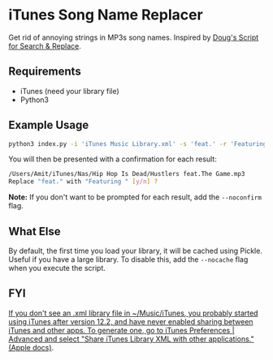 # iTunes Song Name Replacer
Get rid of annoying strings in MP3s song names. Inspired by [Doug's Script for Search & Replace](https://dougscripts.com/itunes/scripts/ss.php?sp=searchreplacetagtext).

## Requirements
- iTunes (need your library file)
- Python3

## Example Usage

```bash
python3 index.py -i 'iTunes Music Library.xml' -s 'feat.' -r 'Featuring '
```

You will then be presented with a confirmation for each result:

```bash
/Users/Amit/iTunes/Nas/Hip Hop Is Dead/Hustlers feat.The Game.mp3
Replace "feat." with "Featuring " [y/n] ?
```

**Note:** If you don't want to be prompted for each result, add the `--noconfirm` flag.

## What Else
By default, the first time you load your library, it will be cached using Pickle. Useful if you have a large library. To disable this, add the `--nocache` flag when you execute the script.

## FYI
[If you don't see an .xml library file in ~/Music/iTunes, you probably started using iTunes after version 12.2, and have never enabled sharing between iTunes and other apps. To generate one, go to iTunes Preferences | Advanced and select "Share iTunes Library XML with other applications." (Apple docs)](https://github.com/liamks/libpytunes#libpytunes).
